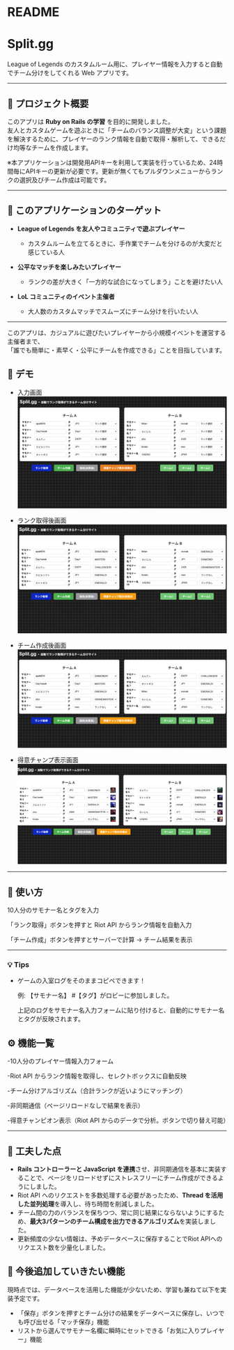 # README

# Split.gg  
League of Legends のカスタムルーム用に、プレイヤー情報を入力すると自動でチーム分けをしてくれる Web アプリです。  

---

## 📌 プロジェクト概要
このアプリは **Ruby on Rails の学習** を目的に開発しました。  
友人とカスタムゲームを遊ぶときに「チームのバランス調整が大変」という課題を解決するために、プレイヤーのランク情報を自動で取得・解析して、できるだけ均等なチームを作成します。  

※本アプリケーションは開発用APIキーを利用して実装を行っているため、24時間毎にAPIキーの更新が必要です。更新が無くてもプルダウンメニューからランクの選択及びチーム作成は可能です。

---

## 🎯 このアプリケーションのターゲット

- **League of Legends を友人やコミュニティで遊ぶプレイヤー**  
  - カスタムルームを立てるときに、手作業でチームを分けるのが大変だと感じている人  

- **公平なマッチを楽しみたいプレイヤー**  
  - ランクの差が大きく「一方的な試合になってしまう」ことを避けたい人  

- **LoL コミュニティのイベント主催者**  
  - 大人数のカスタムマッチでスムーズにチーム分けを行いたい人  

---

このアプリは、カジュアルに遊びたいプレイヤーから小規模イベントを運営する主催者まで、  
「誰でも簡単に・素早く・公平にチームを作成できる」ことを目指しています。

## 🚀 デモ
- 入力画面
  ![入力画面サンプル](docs/images/form.png)

- ランク取得後画面
  ![ランク取得後画面サンプル](docs/images/result.png)

- チーム作成後画面
  ![チーム作成後画面サンプル](docs/images/match.png)

- 得意チャンプ表示画面
  ![得意チャンプ表示画面サンプル](docs/images/favorite_champ.png)

---

## 📖 使い方

10人分のサモナー名とタグを入力

「ランク取得」ボタンを押すと Riot API からランク情報を自動入力

「チーム作成」ボタンを押すとサーバーで計算 → チーム結果を表示

---

### 💡 Tips
- ゲームの入室ログをそのままコピペできます！  

  例: 【サモナー名】 #【タグ】がロビーに参加しました。

  上記のログをサモナー名入力フォームに貼り付けると、自動的にサモナー名とタグが反映されます。

## ⚙️ 機能一覧

-10人分のプレイヤー情報入力フォーム

-Riot API からランク情報を取得し、セレクトボックスに自動反映

-チーム分けアルゴリズム（合計ランクが近いようにマッチング）

-非同期通信（ページリロードなしで結果を表示）

-得意チャンピオン表示（Riot API からのデータで分析。ボタンで切り替え可能）

---

## 📝 工夫した点

- **Rails コントローラーと JavaScript を連携**させ、非同期通信を基本に実装することで、ページをリロードせずにストレスフリーにチーム作成ができるようにしました。  
- Riot API へのリクエストを多数処理する必要があったため、**Thread を活用した並列処理**を導入し、待ち時間を削減しました。  
- チーム間の力のバランスを保ちつつ、常に同じ結果にならないようにするため、**最大3パターンのチーム構成を出力できるアルゴリズム**を実装しました。
- 更新頻度の少ない情報は、予めデータベースに保存することでRiot APIへのリクエスト数を少量化しました。

## 🔮 今後追加していきたい機能
現時点では、データベースを活用した機能が少ないため、学習も兼ねて以下を実装予定です。
- 「保存」ボタンを押すとチーム分けの結果をデータベースに保存し、いつでも呼び出せる「マッチ保存」機能
- リストから選んでサモナー名欄に瞬時にセットできる「お気に入りプレイヤー」機能
